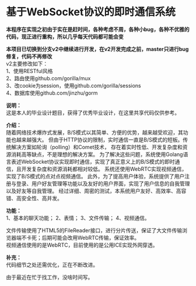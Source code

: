 # 基于WebSocket协议的即时通信系统

<strong>本程序在实现之初由于实在是赶时间，各种考虑不周，各种小bug，各种不优雅的代码，现正进行重构，所以几乎每天代码都可能会变</strong><br />

<strong>本项目已切换到分支v2中继续进行开发，在v2开发完成之前，master只进行bug修复，代码不再修改</strong> <br />
v2主要修改如下：<br />
1、使用RESTful风格 <br/>
2、路由使用github.com/gorilla/mux <br />
3、改cookie为session，使用github.com/gorilla/sessions <br />
4、数据库使用github.com/jinzhu/gorm <br />

<strong>说明：</strong> <br />
这是本人的毕业设计题目，获得了优秀毕业设计，在这里共享代码仅供参考。

<strong>介绍：</strong> <br />
随着网络技术爆炸式发展，B/S模式以其简单、方便的优势，越来越受欢迎，其功能也越来越强大。
但由于HTTP协议的限制，实时通信一直是B/S模式的短板。传统解决方案如轮询（polling）和Comet技术，
存在着实时性低、开发复杂度和资源消耗高等缺点，不是理想的解决方案。
为了解决这些问题，系统使用Golang语言表述WebSocket协议实现即时通信，实现了真正意义上的B/S模式的即时通信，且开发复杂度和资源消耗都相对较低。
系统还使用WebRTC实现视频通信，实现了B/S模式的点对点视频通信。
此外，为了提高用户体验，系统提供了用户注册与登录、用户好友管理等功能以及友好的用户界面，实现了用户信息的自我管理以及好友等自我管理。
经过详细、周密的测试，本系统用户友好、高效率、高容错、高安全性、高并发。

<strong>功能：</strong><br />
1、基本的聊天功能；
2、表情；
3、文件传输；
4、视频通信。
<br />

文件传输使用了HTML5的FileReader接口，进行分片传送，保证了大文件传输浏览器端不卡死；后期可能会改用WebRTC传输，保证效率。 <br />
视频通信使用的是WebRTC，目前使用的是公用ICE实现外网穿透。

<strong> 补充：</strong><br />
代码细节之处还需优化，正在不断改进。

由于最近在忙于找工作，没啥时间写。
